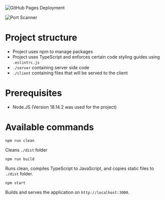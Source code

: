 ![GitHub Pages Deployment](https://github.com/Basvdlouw/actions/workflows/jekyll-gh-pages.yml/badge.svg)

![Port Scanner](https://basvdlouw.github.io/port-scanner/)


# Project structure

- Project uses npm to manage packages
- Project uses TypeScript and enforces certain code styling guides using `.eslintrc.js`
- `./server` containing server side code
- `./client` containing files that will be served to the client

# Prerequisites

- Node.JS (Version 18.14.2 was used for the project)

# Available commands

```
npm run clean
```

Cleans `./dist` folder

```
npm run build
```

Runs clean, compiles TypeScript to JavaScript, and copies static files to `./dist` folder.

```
npm start
```

Builds and serves the application on `http://localhost:3000`.
